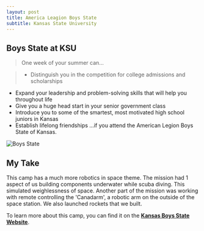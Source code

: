 ```yaml
---
layout: post
title: America Leagion Boys State
subtitle: Kansas State University
---
```


## Boys State at KSU

> One week of your summer can…

> * Distinguish you in the competition for college admissions and scholarships
  * Expand your leadership and problem-solving skills that will help you throughout life
  * Give you a huge head start in your senior government class
  * Introduce you to some of the smartest, most motivated high school juniors in Kansas
  * Establish lifelong friendships
…if you attend the American Legion Boys State of Kansas.

![Boys State](http://kansasboysstate.com/storage/BSK4234_LogoWordmark_lockup_fnl.png "Boys State")

## My Take

This camp has a much more robotics in space theme. The mission had 1 aspect of us building components underwater while scuba diving. This simulated weighlessness of space. Another part of the mission was working with remote controlling the 'Canadarm', a robotic arm on the outside of the space station. We also launched rockets that we built.

To learn more about this camp, you can find it on the [**Kansas Boys State Website**](http://kansasboysstate.com).